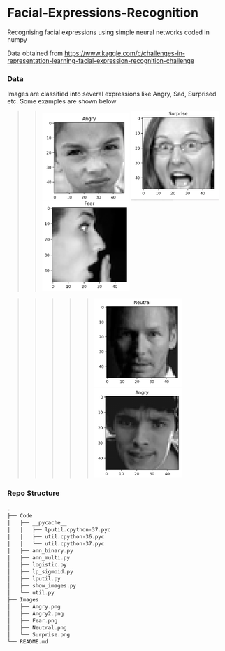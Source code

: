# Facial-Expressions-Recognition
Recognising facial expressions using simple neural networks coded in numpy


Data obtained from https://www.kaggle.com/c/challenges-in-representation-learning-facial-expression-recognition-challenge

### Data

Images are classified into several expressions like Angry, Sad, Surprised etc. Some examples are shown below 

>>  <img src='Images/Angry.png' width=200> <img src='Images/Surprise.png' width=200> <img src='Images/Fear.png' width=200> 

>>>>> <img src='Images/Neutral.png' width=200> <img src='Images/Angry2.png' width=200>





### Repo Structure


```
.
├── Code
│   ├── __pycache__
│   │   ├── lputil.cpython-37.pyc
│   │   ├── util.cpython-36.pyc
│   │   └── util.cpython-37.pyc
│   ├── ann_binary.py
│   ├── ann_multi.py
│   ├── logistic.py
│   ├── lp_sigmoid.py
│   ├── lputil.py
│   ├── show_images.py
│   └── util.py
├── Images
│   ├── Angry.png
│   ├── Angry2.png
│   ├── Fear.png
│   ├── Neutral.png
│   └── Surprise.png
└── README.md
```
